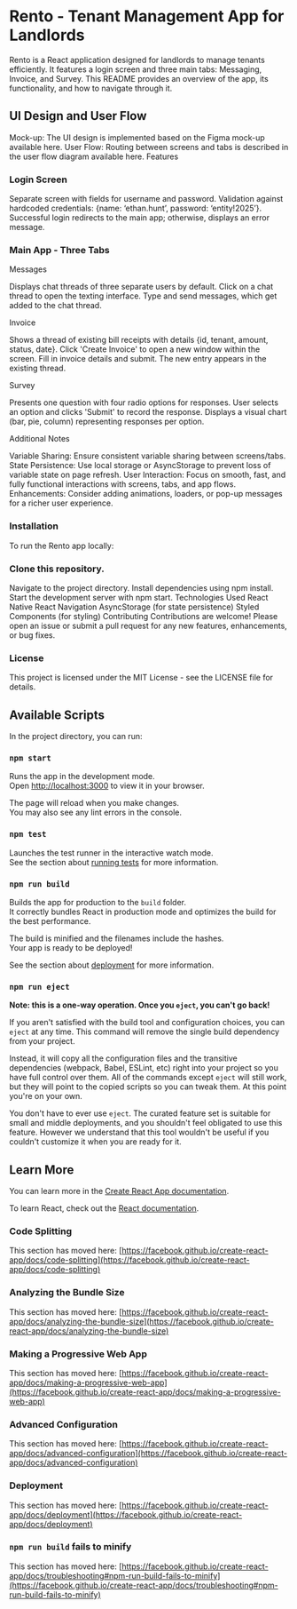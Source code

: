 # Rento - Tenant Management App for Landlords
Rento is a React application designed for landlords to manage tenants efficiently. It features a login screen and three main tabs: Messaging, Invoice, and Survey. This README provides an overview of the app, its functionality, and how to navigate through it.

## UI Design and User Flow
Mock-up: The UI design is implemented based on the Figma mock-up available here.
User Flow: Routing between screens and tabs is described in the user flow diagram available here.
Features
### Login Screen
Separate screen with fields for username and password.
Validation against hardcoded credentials: {name: ‘ethan.hunt’, password: ‘entity!2025’}.
Successful login redirects to the main app; otherwise, displays an error message.
### Main App - Three Tabs
Messages

Displays chat threads of three separate users by default.
Click on a chat thread to open the texting interface.
Type and send messages, which get added to the chat thread.

Invoice

Shows a thread of existing bill receipts with details {id, tenant, amount, status, date}.
Click 'Create Invoice' to open a new window within the screen.
Fill in invoice details and submit. The new entry appears in the existing thread.

Survey

Presents one question with four radio options for responses.
User selects an option and clicks 'Submit' to record the response.
Displays a visual chart (bar, pie, column) representing responses per option.

Additional Notes

Variable Sharing: Ensure consistent variable sharing between screens/tabs.
State Persistence: Use local storage or AsyncStorage to prevent loss of variable state on page refresh.
User Interaction: Focus on smooth, fast, and fully functional interactions with screens, tabs, and app flows.
Enhancements: Consider adding animations, loaders, or pop-up messages for a richer user experience.

### Installation
To run the Rento app locally:

### Clone this repository.
Navigate to the project directory.
Install dependencies using npm install.
Start the development server with npm start.
Technologies Used
React Native
React Navigation
AsyncStorage (for state persistence)
Styled Components (for styling)
Contributing
Contributions are welcome! Please open an issue or submit a pull request for any new features, enhancements, or bug fixes.

### License
This project is licensed under the MIT License - see the LICENSE file for details.

## Available Scripts

In the project directory, you can run:

### `npm start`

Runs the app in the development mode.\
Open [http://localhost:3000](http://localhost:3000) to view it in your browser.

The page will reload when you make changes.\
You may also see any lint errors in the console.

### `npm test`

Launches the test runner in the interactive watch mode.\
See the section about [running tests](https://facebook.github.io/create-react-app/docs/running-tests) for more information.

### `npm run build`

Builds the app for production to the `build` folder.\
It correctly bundles React in production mode and optimizes the build for the best performance.

The build is minified and the filenames include the hashes.\
Your app is ready to be deployed!

See the section about [deployment](https://facebook.github.io/create-react-app/docs/deployment) for more information.

### `npm run eject`

**Note: this is a one-way operation. Once you `eject`, you can't go back!**

If you aren't satisfied with the build tool and configuration choices, you can `eject` at any time. This command will remove the single build dependency from your project.

Instead, it will copy all the configuration files and the transitive dependencies (webpack, Babel, ESLint, etc) right into your project so you have full control over them. All of the commands except `eject` will still work, but they will point to the copied scripts so you can tweak them. At this point you're on your own.

You don't have to ever use `eject`. The curated feature set is suitable for small and middle deployments, and you shouldn't feel obligated to use this feature. However we understand that this tool wouldn't be useful if you couldn't customize it when you are ready for it.

## Learn More

You can learn more in the [Create React App documentation](https://facebook.github.io/create-react-app/docs/getting-started).

To learn React, check out the [React documentation](https://reactjs.org/).

### Code Splitting

This section has moved here: [https://facebook.github.io/create-react-app/docs/code-splitting](https://facebook.github.io/create-react-app/docs/code-splitting)

### Analyzing the Bundle Size

This section has moved here: [https://facebook.github.io/create-react-app/docs/analyzing-the-bundle-size](https://facebook.github.io/create-react-app/docs/analyzing-the-bundle-size)

### Making a Progressive Web App

This section has moved here: [https://facebook.github.io/create-react-app/docs/making-a-progressive-web-app](https://facebook.github.io/create-react-app/docs/making-a-progressive-web-app)

### Advanced Configuration

This section has moved here: [https://facebook.github.io/create-react-app/docs/advanced-configuration](https://facebook.github.io/create-react-app/docs/advanced-configuration)

### Deployment

This section has moved here: [https://facebook.github.io/create-react-app/docs/deployment](https://facebook.github.io/create-react-app/docs/deployment)

### `npm run build` fails to minify

This section has moved here: [https://facebook.github.io/create-react-app/docs/troubleshooting#npm-run-build-fails-to-minify](https://facebook.github.io/create-react-app/docs/troubleshooting#npm-run-build-fails-to-minify)
